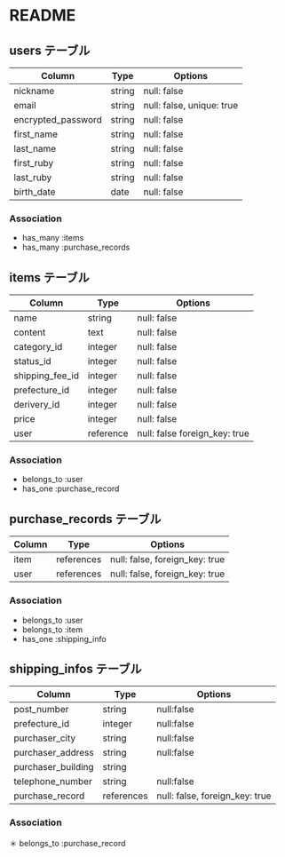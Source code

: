 # README

## users テーブル

| Column             | Type   | Options                   |
| ------------------ | ------ | ------------------------- |
| nickname           | string | null: false               |
| email              | string | null: false, unique: true |
| encrypted_password | string | null: false               |
| first_name         | string | null: false               |
| last_name          | string | null: false               |
| first_ruby         | string | null: false               |
| last_ruby          | string | null: false               |
| birth_date         | date   | null: false               |

### Association

* has_many :items
* has_many :purchase_records

## items テーブル
| Column          | Type       | Options                        |
| --------------- | ---------- | ------------------------------ |
| name            | string     | null: false                    |
| content         | text       | null: false                    |
| category_id     | integer    | null: false                    |
| status_id       | integer    | null: false                    |
| shipping_fee_id | integer    | null: false                    |
| prefecture_id   | integer    | null: false                    |
| derivery_id     | integer    | null: false                    |
| price           | integer    | null: false                    |
| user            | reference  | null: false foreign_key: true  |

### Association

* belongs_to :user
* has_one :purchase_record


## purchase_records テーブル
| Column     | Type       | Options                        |
| ---------- | ---------- | ------------------------------ |
| item       | references | null: false, foreign_key: true |
| user       | references | null: false, foreign_key: true |

### Association

* belongs_to :user
* belongs_to :item
* has_one :shipping_info


## shipping_infos テーブル

| Column              | Type       | Options                        |
| ------------------- | ---------- | ------------------------------ |
| post_number         | string     | null:false                     |
| prefecture_id       | integer    | null:false                     |
| purchaser_city      | string     | null:false                     |
| purchaser_address   | string     | null:false                     |
| purchaser_building  | string     |                                |
| telephone_number    | string     | null:false                     |
| purchase_record     | references | null: false, foreign_key: true |

### Association

＊ belongs_to :purchase_record
